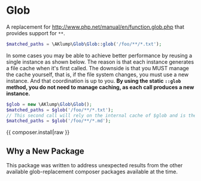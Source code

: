 <!--
id: readme
tags: ''
-->

# Glob

A replacement for http://www.php.net/manual/en/function.glob.php that provides support for `**`.

```php
$matched_paths = \AKlump\Glob\Glob::glob('/foo/**/*.txt');
```

In some cases you may be able to achieve better performance by reusing a single instance as shown below.  The reason is that each instance generates a file cache when it's first called.  The downside is that you MUST manage the cache yourself, that is, if the file system changes, you must use a new instance.  And that coordination is up to you.  **By using the static `::glob` method, you do not need to manage caching, as each call produces a new instance.**

```php
$glob = new \AKlump\Glob\Glob();
$matched_paths = $glob('/foo/**/*.txt');
// This second call will rely on the internal cache of $glob and is theoretically faster.
$matched_paths = $glob('/foo/**/*.md');
```

{{ composer.install|raw }}

## Why a New Package

This package was written to address unexpected results from the other available glob-replacement composer packages available at the time.
